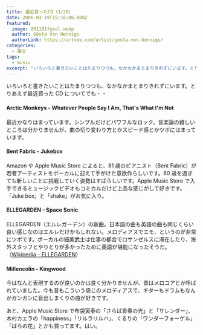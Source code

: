```yaml
---
title: 最近買ったCD（3/20）
date: 2006-03-19T15:16:06.000Z
featured:
  image: 201191fgsdl.webp
  author: Gösta Von Hennigs
  authorLink: https://artvee.com/artist/gosta-von-hennigs/
categories:
  - 雑文
tags:
  - music
excerpt: "いろいろと書きたいことはたまりつつも、なかなかまとまりきれずにいます。とりあえず最近買ったCDについてでも・・"
---
```


いろいろと書きたいことはたまりつつも、なかなかまとまりきれずにいます。とりあえず最近買った CD についてでも・・

#### Arctic Monkeys - Whatever People Say I Am, That's What I'm Not

最近かなりはまっています。シンプルだけどパワフルなロック。音楽論の難しいところは分かりませんが、曲の切り変わり方とかスピード感とかツボにはまっています。

#### Bent Fabric - Jukebox

Amazon や Apple Music Store によると、81 歳のピアニスト（Bent Fabric）が若者アーティストをボーカルに迎えて手がけた意欲作らしいです。80 歳を過ぎても新しいことに挑戦していく姿勢はすばらしいです。Apple Music Store で入手できるミュージックビデオもコミカルだけど上品な感じがして好きです。「Juke box」と「shake」がお気に入り。

#### ELLEGARDEN - Space Sonic

ELLEGARDEN（エルレガーデン）の新曲。日本語の曲も英語の曲も同じくらい良い感じなのはエルレだけかもしれない。メロディアスでエモ、というのが非常にツボです。ボーカルの細美武士は仕事の都合でロサンゼルスに滞在したり、海外スタッフとやりとりが多かったために英語が堪能になったそうだ。（[Wikipedia - ELLEGARDEN](http://ja.wikipedia.org/wiki/ELLEGARDEN)）

#### Millencolin - Kingwood

今はなんと表現するのが良いのかは良く分かりませんが、昔はメロコアとか呼ばれていました。今も昔もこういう感じのメロディアスで、ギターもドラムもなんかガンガンに音出しまくりの曲が好きです。

あと、Apple Music Store で布袋寅泰の「さらば青春の光」と「サレンダー」、木村カエラの「happiness」「リルラリルハ」、くるりの「ワンダーフォーゲル」「ばらの花」とかも買ってます。はい。
